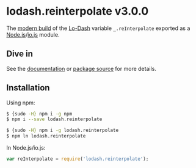 # lodash.reinterpolate v3.0.0

The [modern build](https://github.com/lodash/lodash/wiki/Build-Differences) of the [Lo-Dash](https://lodash.com/) variable `_.reInterpolate` exported as a [Node.js](http://nodejs.org/)/[io.js](https://iojs.org/) module.

## Dive in

See the [documentation](https://lodash.com/docs#reInterpolate) or [package source](https://github.com/lodash/lodash/blob/3.0.0-npm-packages/lodash.reinterpolate/index.js) for more details.

## Installation

Using npm:

```bash
$ {sudo -H} npm i -g npm
$ npm i --save lodash.reinterpolate

$ {sudo -H} npm i -g lodash.reinterpolate
$ npm ln lodash.reinterpolate
```

In Node.js/io.js:

```js
var reInterpolate = require('lodash.reinterpolate');
```
